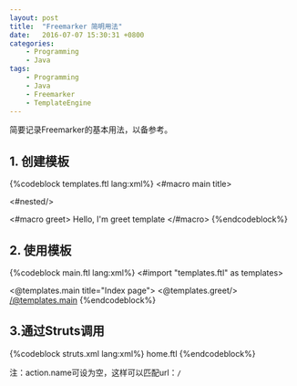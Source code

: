 ```yaml
---
layout: post
title:  "Freemarker 简明用法"
date:   2016-07-07 15:30:31 +0800
categories:
    - Programming
    - Java
tags:
    - Programming
    - Java
    - Freemarker
    - TemplateEngine
---
```


简要记录Freemarker的基本用法，以备参考。

<!-- more -->

## 1. 创建模板

{%codeblock templates.ftl lang:xml%}
<#macro main title>
<!doctype html>
<html lang="zh-CN">
<head>
<meta charset="UTF-8">
<title>${title}</title>

<link rel="stylesheet" href="libs/bootstrap-3.3.6-dist/css/bootstrap.css">
<link rel="stylesheet" href="libs/bootstrap-3.3.6-dist/css/bootstrap-theme.css">
<script src="libs/jquery-2.2.4.js"></script>
<script src="libs/bootstrap-3.3.6-dist/js/bootstrap.js"></script>
</head>
<body>
<#nested/>
</body>
</html>
</#macro>

<#macro greet>
Hello, I'm greet template
</#macro>
{%endcodeblock%}

## 2. 使用模板

{%codeblock main.ftl lang:xml%}
<#import "templates.ftl" as templates>

<@templates.main title="Index page">
<@templates.greet/>
</@templates.main>
{%endcodeblock%}

## 3.通过Struts调用

{%codeblock struts.xml lang:xml%}
<package name="root" namespace="/" extends="struts-default">
<action name="">
<result type="freemarker">home.ftl</result>
</action>
</package>
{%endcodeblock%}

注：action.name可设为空，这样可以匹配url：`/`
